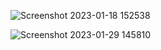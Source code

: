 
![Screenshot 2023-01-18 152538](https://github.com/shahzaibshafiq100/Hotel-React/assets/73356944/d4f45b7f-8c3f-4073-b954-e07b9f8e9a98)

![Screenshot 2023-01-29 145810](https://github.com/shahzaibshafiq100/Hotel-React/assets/73356944/121e6696-5f4c-4c48-8ac3-018a154d597e)
